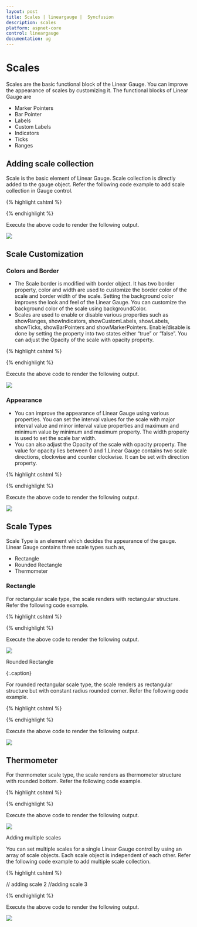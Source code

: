 ```yaml
---
layout: post
title: Scales | lineargauge |  Syncfusion
description: scales
platform: aspnet-core
control: lineargauge
documentation: ug
---
```


# Scales

Scales are the basic functional block of the Linear Gauge. You can improve the appearance of scales by customizing it. The functional blocks of Linear Gauge are 

* Marker Pointers
* Bar Pointer
* Labels
* Custom Labels
* Indicators
* Ticks
* Ranges



## Adding scale collection

Scale is the basic element of Linear Gauge. Scale collection is directly added to the gauge object. Refer the following code example to add scale collection in Gauge control. 



{% highlight cshtml %}

<ej-linear-gauge id="LinearGauge" enable-animation="false" >
 <e-frame background-image-url="../images/gauge/Gauge_linear_light.png" ></e-frame>
<e-linear-scale-collections>
<e-linear-scales width="8" background-color="Grey" show-bar-pointers="false" show-marker-pointers="true" >
<e-linear-position x="20" y="50"></e-linear-position>
<e-border color="Grey" width="0"></e-border>
<e-linear-label-collections>
<e-linear-labels >
<e-distance-from-scale x="50" y="0"></e-distance-from-scale>
</e-linear-labels>
</e-linear-label-collections>
<e-marker-pointer-collections>
<e-marker-pointers length="10" markerdistance-from-scale="20" width="20" type="@MarkerType.Pentagon" marker-background-color="#FE8282" placement="@PointerPlacement.Near">           
</e-marker-pointers>
</e-marker-pointer-collections>
<e-linear-tick-collections>
<e-linear-ticks type="MajorInterval"  width="2" color="#8c8c8c">
<e-distance-from-scale x="30" y="0"></e-distance-from-scale>
</e-linear-ticks>
<e-linear-ticks type="MinorInterval" height="6"  width="1" color="#8c8c8c">
<e-distance-from-scale x="30" y="0"></e-distance-from-scale>
</e-linear-ticks>
</e-linear-tick-collections>
</e-linear-scales>
</e-linear-scale-collections>
</ej-linear-gauge>   

{% endhighlight %}

Execute the above code to render the following output.

![](Scales_images/Scales_img1.png)



## Scale Customization

### Colors and Border

* The Scale border is modified with border object. It has two border property, color and width  are used to customize the border color of the scale and border width of the scale. Setting the background color improves the look and feel of the Linear Gauge. You can customize the background color of the scale using backgroundColor. 
* Scales are used to enable or disable various properties such as showRanges, showIndicators, showCustomLabels, showLabels, showTicks, showBarPointers and showMarkerPointers. Enable/disable is done by setting the property into two states either “true” or “false”. You can adjust the Opacity of the scale with opacity property.



{% highlight cshtml %}

<ej-linear-gauge id="LinearGauge" enable-animation="false" >
 <e-frame background-image-url="../images/gauge/Gauge_linear_light.png" ></e-frame>
<e-linear-scale-collections>
<e-linear-scales width="8" background-color="#FE8282" show-bar-pointers="false" show-marker-pointers="true" shadow-offset="10" scale-opacity="0.5" type="@ScaleType.RoundedRectangle" >
<e-linear-position x="20" y="50"></e-linear-position>
<e-border color="Red" width="1"></e-border>
<e-linear-label-collections>
<e-linear-labels >
<e-distance-from-scale x="50" y="0"></e-distance-from-scale>
</e-linear-labels>
</e-linear-label-collections>
<e-marker-pointer-collections>
<e-marker-pointers length="10" markerdistance-from-scale="20" width="20" type="@MarkerType.Pentagon" marker-background-color="#C9E1E5" placement="@PointerPlacement.Near">           
</e-marker-pointers>
</e-marker-pointer-collections>
<e-linear-tick-collections>
<e-linear-ticks type="MajorInterval"  width="2" color="#8c8c8c">
<e-distance-from-scale x="30" y="0"></e-distance-from-scale>
</e-linear-ticks>
<e-linear-ticks type="MinorInterval" height="6"  width="1" color="#8c8c8c">
<e-distance-from-scale x="30" y="0"></e-distance-from-scale>
</e-linear-ticks>
</e-linear-tick-collections>
</e-linear-scales>
</e-linear-scale-collections>
</ej-linear-gauge>   

{% endhighlight %}

Execute the above code to render the following output.

![](Scales_images/Scales_img2.png)



### Appearance 

* You can improve the appearance of Linear Gauge using various properties. You can set the interval values for the scale with major interval value and minor interval value properties and maximum and minimum value by minimum and maximum property. The width property is used to set the scale bar width. 
* You can also adjust the Opacity of the scale with opacity property. The value for opacity lies between 0 and 1.Linear Gauge contains two scale directions, clockwise and counter clockwise. It can be set with direction property.



{% highlight cshtml %}

<ej-linear-gauge id="LinearGauge" enable-animation="false" >
 <e-frame background-image-url="../images/gauge/Gauge_linear_light.png" ></e-frame>
<e-linear-scale-collections>
<e-linear-scales width="18" minimum="10" maximum="20" minor-interval-value="25" major-interval-value="50"
direction="@Directions.CounterClockwise" background-color="Grey" 
show-bar-pointers="false" show-marker-pointers="true">
<e-linear-position x="20" y="50"></e-linear-position>
<e-border color="Red" width="1"></e-border>
<e-linear-label-collections>
<e-linear-labels >
<e-distance-from-scale x="50" y="0"></e-distance-from-scale>
</e-linear-labels>
</e-linear-label-collections>
<e-marker-pointer-collections>
<e-marker-pointers length="10" markerdistance-from-scale="20" width="20" type="@MarkerType.Pentagon" marker-background-color="#FE8282" placement="@PointerPlacement.Near">           
</e-marker-pointers>
</e-marker-pointer-collections>
<e-linear-tick-collections>
<e-linear-ticks type="MajorInterval"  width="2" color="#8c8c8c">
<e-distance-from-scale x="30" y="0"></e-distance-from-scale>
</e-linear-ticks>
<e-linear-ticks type="MinorInterval" height="6"  width="1" color="#8c8c8c">
<e-distance-from-scale x="30" y="0"></e-distance-from-scale>
</e-linear-ticks>
</e-linear-tick-collections>
</e-linear-scales>
</e-linear-scale-collections>
</ej-linear-gauge>  


{% endhighlight %}

Execute the above code to render the following output.

![](Scales_images/Scales_img3.png)



## Scale Types

Scale Type is an element which decides the appearance of the gauge. Linear Gauge contains three scale types such as,

* Rectangle
* Rounded Rectangle
* Thermometer



### Rectangle

For rectangular scale type, the scale renders with rectangular structure. Refer the following code example.



{% highlight cshtml %}

<ej-linear-gauge id="LinearGauge" enable-animation="false" >
 <e-frame background-image-url="../images/gauge/Gauge_linear_light.png" ></e-frame>
<e-linear-scale-collections>
<e-linear-scales width="18" length="300" background-color="#C0B082"  show-marker-pointers="false" type="@ScaleType.Rectangle" >
<e-linear-position x="54" y="50"></e-linear-position>
<e-border color="#C0B082" width="1"></e-border>
<e-linear-tick-collections>
<e-linear-ticks type="MajorInterval"  width="2" color="#206BA4" placement="@TickPlacement.Far">
<e-distance-from-scale x="-27" y="0"></e-distance-from-scale>
</e-linear-ticks>
<e-linear-ticks type="MinorInterval" height="6"  width="1" color="#206BA4" placement="@TickPlacement.Far">
<e-distance-from-scale x="-27" y="0"></e-distance-from-scale>
</e-linear-ticks>
</e-linear-tick-collections>
</e-linear-scales>
</e-linear-scale-collections>
</ej-linear-gauge>   

{% endhighlight %}



Execute the above code to render the following output.

![](Scales_images/Scales_img4.png)

Rounded Rectangle

{:.caption}

For rounded rectangular scale type, the scale renders as rectangular structure but with constant radius rounded corner. Refer the following code example.



{% highlight cshtml %}

<ej-linear-gauge id="LinearGauge" enable-animation="false" >
 <e-frame background-image-url="../images/gauge/Gauge_linear_light.png" ></e-frame>
<e-linear-scale-collections>
<e-linear-scales width="8" background-color="#206BA4" direction="@Directions.Clockwise"
type="@ScaleType.RoundedRectangle" >
<e-linear-position x="60" y="50"></e-linear-position>
<e-border color="#206BA4" width="1"></e-border>
<e-linear-label-collections>
<e-linear-labels >
<e-distance-from-scale x="-20" y="0"></e-distance-from-scale>
</e-linear-labels>
</e-linear-label-collections>
<e-linear-tick-collections>
<e-linear-ticks type="MajorInterval"  width="2" color="#206BA4" placement="@TickPlacement.Far">
<e-distance-from-scale x="-27" y="0"></e-distance-from-scale>
</e-linear-ticks>
<e-linear-ticks type="MinorInterval" height="6"  width="1" color="#206BA4" placement="@TickPlacement.Far">
<e-distance-from-scale x="-27" y="0"></e-distance-from-scale>
</e-linear-ticks>
</e-linear-tick-collections>
</e-linear-scales>
</e-linear-scale-collections>
</ej-linear-gauge>   


{% endhighlight %}

Execute the above code to render the following output.

![](Scales_images/Scales_img5.png)



## Thermometer

For thermometer scale type, the scale renders as thermometer structure with rounded bottom. Refer the following code example.



{% highlight cshtml %}

<ej-linear-gauge id="LinearGauge" enable-animation="false" >
 <e-frame background-image-url="../images/gauge/Gauge_linear_light.png" ></e-frame>
<e-linear-scale-collections>
<e-linear-scales width="18" length="300" background-color="#C0B082"  show-marker-pointers="false" type="@ScaleType.Thermometer"show-bar-pointers="false">
<e-linear-position x="54" y="50"></e-linear-position>
<e-border color="#C0B082" width="1"></e-border>
<e-linear-tick-collections>
<e-linear-ticks type="MajorInterval"  width="2" color="#206BA4" placement="@TickPlacement.Far">
<e-distance-from-scale x="-27" y="0"></e-distance-from-scale>
</e-linear-ticks>
<e-linear-ticks type="MinorInterval" height="6"  width="1" color="#206BA4" placement="@TickPlacement.Far">
<e-distance-from-scale x="-27" y="0"></e-distance-from-scale>
</e-linear-ticks>
</e-linear-tick-collections>
</e-linear-scales>
</e-linear-scale-collections>
</ej-linear-gauge> 

{% endhighlight %}

Execute the above code to render the following output.

![](Scales_images/Scales_img6.png)



Adding multiple scales

You can set multiple scales for a single Linear Gauge control by using an array of scale objects. Each scale object is independent of each other. Refer the following code example to add multiple scale collection. 

{% highlight cshtml %}

<ej-linear-gauge id="LinearGauge" enable-animation="false" >
 <e-frame background-image-url="../images/gauge/Gauge_linear_light.png" ></e-frame>
<e-linear-scale-collections>
<e-linear-scales width="8" length="300" background-color="Grey"  show-marker-pointers="true"  show-bar-pointers="false" >
<e-linear-position x="15" y="50"></e-linear-position>
<e-border color="Grey" width="1"></e-border>
<e-linear-label-collections>
<e-linear-labels >
<e-distance-from-scale x="50" y="0"></e-distance-from-scale>
</e-linear-labels>
</e-linear-label-collections>
<e-marker-pointer-collections>
<e-marker-pointers length="10" markerdistance-from-scale="20" width="20" type="@MarkerType.Pentagon" marker-background-color="#FE8282" placement="@PointerPlacement.Near">           
</e-marker-pointers>
</e-marker-pointer-collections>
<e-linear-tick-collections>
<e-linear-ticks type="MajorInterval"  width="2" color="#8c8c8c" >
<e-distance-from-scale x="30" y="0"></e-distance-from-scale>
</e-linear-ticks>
<e-linear-ticks type="MinorInterval" height="6"  width="1" color="#8c8c8c">
<e-distance-from-scale x="30" y="0"></e-distance-from-scale>
</e-linear-ticks>
</e-linear-tick-collections>
</e-linear-scales>
// adding scale 2 
<e-linear-scales width="8" background-color="#206BA4" direction="@Directions.Clockwise"  show-marker-pointers="false"  show-bar-pointers="false" show-labels="false" type="@ScaleType.RoundedRectangle" >
<e-linear-position x="90" y="50"></e-linear-position>
<e-border color="#206BA4" width="1"></e-border>
<e-linear-tick-collections>
<e-linear-ticks type="MajorInterval"  width="2" color="#206BA4" placement="@TickPlacement.Far">
<e-distance-from-scale x="-27" y="0"></e-distance-from-scale>
</e-linear-ticks>
<e-linear-ticks type="MinorInterval" height="6"  width="1" color="#206BA4" placement="@TickPlacement.Far">
<e-distance-from-scale x="-27" y="0"></e-distance-from-scale>
</e-linear-ticks>
</e-linear-tick-collections>
</e-linear-scales>
//adding scale 3
<e-linear-scales width="18" length="300" background-color="#C0B082"  type="@ScaleType.Thermometer" show-marker-pointers="false"  show-bar-pointers="false" show-labels="false" show-ticks="false" >
<e-linear-position x="54" y="50"></e-linear-position>
<e-border color="#C0B082" width="1"></e-border>
<e-linear-tick-collections>
<e-linear-ticks type="MajorInterval"  width="2" color="#206BA4" placement="@TickPlacement.Far">
<e-distance-from-scale x="-27" y="0"></e-distance-from-scale>
</e-linear-ticks>
<e-linear-ticks type="MinorInterval" height="6"  width="1" color="#206BA4" placement="@TickPlacement.Far">
<e-distance-from-scale x="-27" y="0"></e-distance-from-scale>
</e-linear-ticks>
</e-linear-tick-collections>
</e-linear-scales>
</e-linear-scale-collections>
</ej-linear-gauge> 


{% endhighlight %}

Execute the above code to render the following output.

![](Scales_images/Scales_img7.png)



